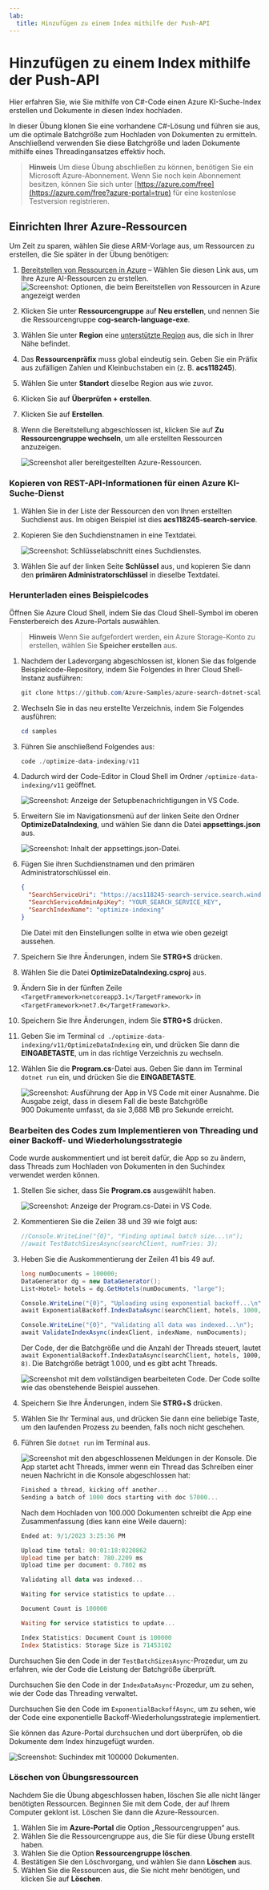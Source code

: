 ```yaml
---
lab:
  title: Hinzufügen zu einem Index mithilfe der Push-API
---
```


# Hinzufügen zu einem Index mithilfe der Push-API

Hier erfahren Sie, wie Sie mithilfe von C#-Code einen Azure KI-Suche-Index erstellen und Dokumente in diesen Index hochladen.

In dieser Übung klonen Sie eine vorhandene C#-Lösung und führen sie aus, um die optimale Batchgröße zum Hochladen von Dokumenten zu ermitteln. Anschließend verwenden Sie diese Batchgröße und laden Dokumente mithilfe eines Threadingansatzes effektiv hoch.

> **Hinweis** Um diese Übung abschließen zu können, benötigen Sie ein Microsoft Azure-Abonnement. Wenn Sie noch kein Abonnement besitzen, können Sie sich unter [https://azure.com/free](https://azure.com/free?azure-portal=true) für eine kostenlose Testversion registrieren.

## Einrichten Ihrer Azure-Ressourcen

Um Zeit zu sparen, wählen Sie diese ARM-Vorlage aus, um Ressourcen zu erstellen, die Sie später in der Übung benötigen:

1. [Bereitstellen von Ressourcen in Azure](https://portal.azure.com/#create/Microsoft.Template/uri/https%3A%2F%2Fraw.githubusercontent.com%2FMicrosoftLearning%2Fmslearn-knowledge-mining%2Fmain%2FLabfiles%2F07-exercise-add-to-index-use-push-api%20lab-files%2Fazuredeploy.json) – Wählen Sie diesen Link aus, um Ihre Azure AI-Ressourcen zu erstellen.
    ![Screenshot: Optionen, die beim Bereitstellen von Ressourcen in Azure angezeigt werden](../media/07-media/deploy-azure-resources.png)
1. Klicken Sie unter **Ressourcengruppe** auf **Neu erstellen**, und nennen Sie die Ressourcengruppe **cog-search-language-exe**.
1. Wählen Sie unter **Region** eine [unterstützte Region](/azure/ai-services/language-service/custom-text-classification/service-limits#regional-availability) aus, die sich in Ihrer Nähe befindet.
1. Das **Ressourcenpräfix** muss global eindeutig sein. Geben Sie ein Präfix aus zufälligen Zahlen und Kleinbuchstaben ein (z. B. **acs118245**).
1. Wählen Sie unter **Standort** dieselbe Region aus wie zuvor.
1. Klicken Sie auf **Überprüfen + erstellen**.
1. Klicken Sie auf **Erstellen**.
1. Wenn die Bereitstellung abgeschlossen ist, klicken Sie auf **Zu Ressourcengruppe wechseln**, um alle erstellten Ressourcen anzuzeigen.

    ![Screenshot aller bereitgestellten Azure-Ressourcen.](../media/07-media/azure-resources-created.png)

### Kopieren von REST-API-Informationen für einen Azure KI-Suche-Dienst

1. Wählen Sie in der Liste der Ressourcen den von Ihnen erstellten Suchdienst aus. Im obigen Beispiel ist dies **acs118245-search-service**.
1. Kopieren Sie den Suchdienstnamen in eine Textdatei.

    ![Screenshot: Schlüsselabschnitt eines Suchdienstes.](../media/07-media/search-api-keys-exercise-version.png)
1. Wählen Sie auf der linken Seite **Schlüssel** aus, und kopieren Sie dann den **primären Administratorschlüssel** in dieselbe Textdatei.

### Herunterladen eines Beispielcodes

Öffnen Sie Azure Cloud Shell, indem Sie das Cloud Shell-Symbol im oberen Fensterbereich des Azure-Portals auswählen.
> **Hinweis** Wenn Sie aufgefordert werden, ein Azure Storage-Konto zu erstellen, wählen Sie **Speicher erstellen** aus.

1. Nachdem der Ladevorgang abgeschlossen ist, klonen Sie das folgende Beispielcode-Repository, indem Sie Folgendes in Ihrer Cloud Shell-Instanz ausführen:

    ```powershell
    git clone https://github.com/Azure-Samples/azure-search-dotnet-scale.git samples
    ```

1. Wechseln Sie in das neu erstellte Verzeichnis, indem Sie Folgendes ausführen:

    ```powershell
    cd samples
    ```

1. Führen Sie anschließend Folgendes aus:

    ```powershell
    code ./optimize-data-indexing/v11
    ```

1. Dadurch wird der Code-Editor in Cloud Shell im Ordner `/optimize-data-indexing/v11` geöffnet.

    ![Screenshot: Anzeige der Setupbenachrichtigungen in VS Code.](../media/07-media/setup-visual-studio-code-solution.png)
1. Erweitern Sie im Navigationsmenü auf der linken Seite den Ordner **OptimizeDataIndexing**, und wählen Sie dann die Datei **appsettings.json** aus.

    ![Screenshot: Inhalt der appsettings.json-Datei.](../media/07-media/update-app-settings.png)
1. Fügen Sie ihren Suchdienstnamen und den primären Administratorschlüssel ein.

    ```json
    {
      "SearchServiceUri": "https://acs118245-search-service.search.windows.net",
      "SearchServiceAdminApiKey": "YOUR_SEARCH_SERVICE_KEY",
      "SearchIndexName": "optimize-indexing"
    }
    ```

    Die Datei mit den Einstellungen sollte in etwa wie oben gezeigt aussehen.
1. Speichern Sie Ihre Änderungen, indem Sie **STRG+S** drücken.
1. Wählen Sie die Datei **OptimizeDataIndexing.csproj** aus. <!-- Added this and the next two steps in case we can't update the file in the repo that holds these (seems to be separate from the other labs)-->
1. Ändern Sie in der fünften Zeile `<TargetFramework>netcoreapp3.1</TargetFramework>` in `<TargetFramework>net7.0</TargetFramework>`. <!--- can be removed if no longer needed based on the above-->
1. Speichern Sie Ihre Änderungen, indem Sie **STRG+S** drücken.<!--- can be removed if no longer needed based on the above-->
1. Geben Sie im Terminal `cd ./optimize-data-indexing/v11/OptimizeDataIndexing` ein, und drücken Sie dann die **EINGABETASTE**, um in das richtige Verzeichnis zu wechseln.
1. Wählen Sie die **Program.cs**-Datei aus. Geben Sie dann im Terminal `dotnet run` ein, und drücken Sie die **EINGABETASTE**.

    ![Screenshot: Ausführung der App in VS Code mit einer Ausnahme.](../media/07-media/debug-application.png)
Die Ausgabe zeigt, dass in diesem Fall die beste Batchgröße 900 Dokumente umfasst, da sie 3,688 MB pro Sekunde erreicht.

### Bearbeiten des Codes zum Implementieren von Threading und einer Backoff- und Wiederholungsstrategie

Code wurde auskommentiert und ist bereit dafür, die App so zu ändern, dass Threads zum Hochladen von Dokumenten in den Suchindex verwendet werden können.

1. Stellen Sie sicher, dass Sie **Program.cs** ausgewählt haben.

    ![Screenshot: Anzeige der Program.cs-Datei in VS Code.](../media/07-media/edit-program-code.png)
1. Kommentieren Sie die Zeilen 38 und 39 wie folgt aus:

    ```csharp
    //Console.WriteLine("{0}", "Finding optimal batch size...\n");
    //await TestBatchSizesAsync(searchClient, numTries: 3);
    ```

1. Heben Sie die Auskommentierung der Zeilen 41 bis 49 auf.

    ```csharp
    long numDocuments = 100000;
    DataGenerator dg = new DataGenerator();
    List<Hotel> hotels = dg.GetHotels(numDocuments, "large");

    Console.WriteLine("{0}", "Uploading using exponential backoff...\n");
    await ExponentialBackoff.IndexDataAsync(searchClient, hotels, 1000, 8);

    Console.WriteLine("{0}", "Validating all data was indexed...\n");
    await ValidateIndexAsync(indexClient, indexName, numDocuments);
    ```

    Der Code, der die Batchgröße und die Anzahl der Threads steuert, lautet `await ExponentialBackoff.IndexDataAsync(searchClient, hotels, 1000, 8)`. Die Batchgröße beträgt 1.000, und es gibt acht Threads.

    ![Screenshot mit dem vollständigen bearbeiteten Code.](../media/07-media/thread-code-ready.png)
    Der Code sollte wie das obenstehende Beispiel aussehen.

1. Speichern Sie Ihre Änderungen, indem Sie **STRG**+**S** drücken.
1. Wählen Sie Ihr Terminal aus, und drücken Sie dann eine beliebige Taste, um den laufenden Prozess zu beenden, falls noch nicht geschehen.
1. Führen Sie `dotnet run` im Terminal aus.

    ![Screenshot mit den abgeschlossenen Meldungen in der Konsole.](../media/07-media/upload-hundred-thousand-documents.png)
    Die App startet acht Threads, immer wenn ein Thread das Schreiben einer neuen Nachricht in die Konsole abgeschlossen hat:

    ```powershell
    Finished a thread, kicking off another...
    Sending a batch of 1000 docs starting with doc 57000...
    ```

    Nach dem Hochladen von 100.000 Dokumenten schreibt die App eine Zusammenfassung (dies kann eine Weile dauern):

    ```powershell
    Ended at: 9/1/2023 3:25:36 PM
    
    Upload time total: 00:01:18:0220862
    Upload time per batch: 780.2209 ms
    Upload time per document: 0.7802 ms
    
    Validating all data was indexed...
    
    Waiting for service statistics to update...
    
    Document Count is 100000
    
    Waiting for service statistics to update...
    
    Index Statistics: Document Count is 100000
    Index Statistics: Storage Size is 71453102
    
    ``````

Durchsuchen Sie den Code in der `TestBatchSizesAsync`-Prozedur, um zu erfahren, wie der Code die Leistung der Batchgröße überprüft.

Durchsuchen Sie den Code in der `IndexDataAsync`-Prozedur, um zu sehen, wie der Code das Threading verwaltet.

Durchsuchen Sie den Code im `ExponentialBackoffAsync`, um zu sehen, wie der Code eine exponentielle Backoff-Wiederholungsstrategie implementiert.

Sie können das Azure-Portal durchsuchen und dort überprüfen, ob die Dokumente dem Index hinzugefügt wurden.

![Screenshot: Suchindex mit 100000 Dokumenten.](../media/07-media/check-search-service-index.png)

### Löschen von Übungsressourcen

Nachdem Sie die Übung abgeschlossen haben, löschen Sie alle nicht länger benötigten Ressourcen. Beginnen Sie mit dem Code, der auf Ihrem Computer geklont ist. Löschen Sie dann die Azure-Ressourcen.

1. Wählen Sie im **Azure-Portal** die Option „Ressourcengruppen“ aus.
1. Wählen Sie die Ressourcengruppe aus, die Sie für diese Übung erstellt haben.
1. Wählen Sie die Option **Ressourcengruppe löschen**. 
1. Bestätigen Sie den Löschvorgang, und wählen Sie dann **Löschen** aus.
1. Wählen Sie die Ressourcen aus, die Sie nicht mehr benötigen, und klicken Sie auf **Löschen**.
